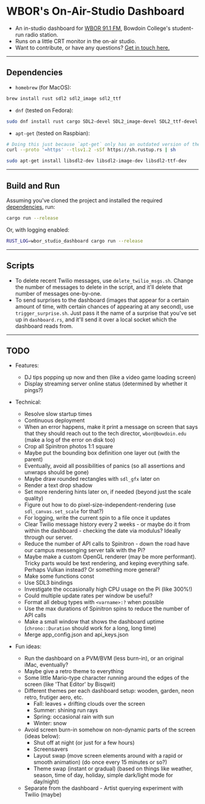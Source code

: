 # WBOR's On-Air-Studio Dashboard

- An in-studio dashboard for [WBOR 91.1 FM](https://wbor.org/), Bowdoin College's student-run radio station.
- Runs on a little CRT monitor in the on-air studio.
- Want to contribute, or have any questions? [Get in touch here.](https://wbor.org/contact)

---

## Dependencies

- `homebrew` (for MacOS):

```sh
brew install rust sdl2 sdl2_image sdl2_ttf
```

- `dnf` (tested on Fedora):

```sh
sudo dnf install rust cargo SDL2-devel SDL2_image-devel SDL2_ttf-devel
```

- `apt-get` (tested on Raspbian):

```sh
# Doing this just because `apt-get` only has an outdated version of the toolchain:
curl --proto '=https' --tlsv1.2 -sSf https://sh.rustup.rs | sh

sudo apt-get install libsdl2-dev libsdl2-image-dev libsdl2-ttf-dev
```

---

## Build and Run

Assuming you've cloned the project and installed the required [dependencies](#dependencies), run:

```sh
cargo run --release
```

Or, with logging enabled:

```sh
RUST_LOG=wbor_studio_dashboard cargo run --release
```

---

## Scripts

- To delete recent Twilio messages, use `delete_twilio_msgs.sh`. Change the number of messages to delete in the script, and it'll delete that number of messages one-by-one.
- To send surprises to the dashboard (images that appear for a certain amount of time, with certain chances of appearing at any second), use `trigger_surprise.sh`. Just pass it the name of a surprise that you've set up in `dashboard.rs`, and it'll send it over a local socket which the dashboard reads from.

---

## TODO

- Features:
  - DJ tips popping up now and then (like a video game loading screen)
  - Display streaming server online status (determined by whether it pings?)

- Technical:
  - Resolve slow startup times
  - Continuous deployment
  - When an error happens, make it print a message on screen that says that they should reach out to the tech director, `wbor@bowdoin.edu` (make a log of the error on disk too)
  - Crop all Spinitron photos 1:1 square
  - Maybe put the bounding box definition one layer out (with the parent)
  - Eventually, avoid all possibilities of panics (so all assertions and unwraps should be gone)
  - Maybe draw rounded rectangles with `sdl_gfx` later on
  - Render a text drop shadow
  - Set more rendering hints later on, if needed (beyond just the scale quality)
  - Figure out how to do pixel-size-independent-rendering (use `sdl_canvas.set_scale` for that?)
  - For logging, write the current spin to a file once it updates
  - Clear Twilio message history every 2 weeks - or maybe do it from within the dashboard - checking the date via modulus? Ideally through our server.
  - Reduce the number of API calls to Spinitron - down the road have our campus messenging server talk with the Pi?
  - Maybe make a custom OpenGL renderer (may be more performant). Tricky parts would be text rendering, and keping everything safe. Perhaps Vulkan instead? Or something more general?
  - Make some functions const
  - Use SDL3 bindings
  - Investigate the occasionally high CPU usage on the Pi (like 300%!)
  - Could multiple update rates per window be useful?
  - Format all debug types with `<varname>:?` when possible
  - Use the max durations of Spinitron spins to reduce the number of API calls
  - Make a small window that shows the dashboard uptime (`chrono::Duration` should work for a long, long time)
  - Merge app_config.json and api_keys.json

- Fun ideas:
  - Run the dashboard on a PVM/BVM (less burn-in), or an original iMac, eventually?
  - Maybe give a retro theme to everything
  - Some little Mario-type character running around the edges of the screen (like 'That Editor' by Bisqwit)
  - Different themes per each dashboard setup: wooden, garden, neon retro, frutiger aero, etc.
    - Fall: leaves + drifting clouds over the screen
    - Summer: shining run rays
    - Spring: occasional rain with sun
    - Winter: snow
  - Avoid screen burn-in somehow on non-dynamic parts of the screen (ideas below):
    - Shut off at night (or just for a few hours)
    - Screensavers
    - Layout swap (move screen elements around with a rapid or smooth animation) (do once every 15 minutes or so?)
    - Theme swap (instant or gradual) (based on things like weather, season, time of day, holiday, simple dark/light mode for day/night)
  - Separate from the dashboard - Artist querying experiment with Twilio (maybe)
